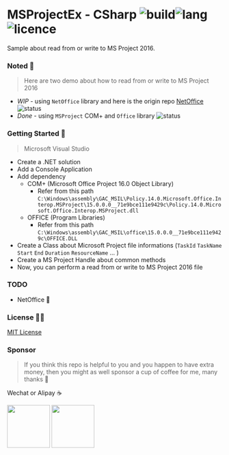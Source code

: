# MSProjectEx - CSharp ![build](https://img.shields.io/badge/build-passing-blue)![lang](https://img.shields.io/badge/lang-.NET5-blue)![licence](https://img.shields.io/badge/licence-MIT-blue)
Sample about read from or write to MS Project 2016.



### Noted :notebook_with_decorative_cover:

> Here are two demo about how to read from or write to MS Project 2016

- _WIP_ - using `NetOffice` library and here is the origin repo [NetOffice](https://github.com/netoffice/NetOffice) ![status](https://img.shields.io/badge/process-WIP-blueviolet)
- _Done_ - using `MSProject` COM+ and `Office` library ![status](https://img.shields.io/badge/process-DONE-brightgreen)



### Getting Started :clap:

> Microsoft Visual Studio

- Create a .NET solution 
- Add a Console Application
- Add dependency
  - COM+ (Microsoft Office Project 16.0 Object Library)
    - Refer from this path `C:\Windows\assembly\GAC_MSIL\Policy.14.0.Microsoft.Office.Interop.MSProject\15.0.0.0__71e9bce111e9429c\Policy.14.0.Microsoft.Office.Interop.MSProject.dll` 
  - OFFICE (Program Libraries)
    - Refer from this path `C:\Windows\assembly\GAC_MSIL\office\15.0.0.0__71e9bce111e9429c\OFFICE.DLL`
- Create a Class about Microsoft Project file informations (`TaskId` `TaskName` `Start` `End` `Duration` `ResourceName` ... )
- Create a MS Project Handle about common methods
- Now, you can perform a read from or write to MS Project 2016 file



### TODO

- NetOffice :construction:



### License :policeman:

<p>
<a href="LICENSE">MIT License</a>
</p>



### Sponsor

> If you think this repo is helpful to you and you happen to have extra money, then you might as well sponsor a cup of coffee for me, many thanks :pray:

Wechat or Alipay :coffee:

<p>
    <img height="100" src="https://gitee.com/jeremywuiot/img-res-all/raw/master/src/iie_shop/Wechat.png"/>
    <img height="100" src="https://gitee.com/jeremywuiot/img-res-all/raw/master/src/iie_shop/Alipay.png"/>
</p>

